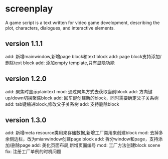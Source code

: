 # screenplay
A game script is a text written for video game development, describing the plot, characters, dialogues, and interactive elements.

## version 1.1.1
add: 新增mainwindow,新增page block和text block
add: page block支持添加/删除text block
add: 添加empty template,只有显隐功能

## version 1.2.0
add: 聚焦时显示plaintext
mod: 通过聚焦方式去获取当前block
add: 方向键up/down切换聚焦block
add: 回车键创建新的block，同时需要确定父子关系树
add: tab键缩进block,修改父子关系树
add: 支持删除block

## version 1.3.0
add: 新增meta resource类用来存储数据,新增工厂类用来创建block
mod: 去掉多余侧边栏，改为mianwindow创建page block
add: 拆分window和page，支持添加/删除page
add: 美化页面布局,新增页面编号
mod: 工厂方法创建block scene
fix: 注册工厂单例的时机问题
